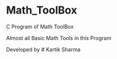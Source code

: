# Math_ToolBox
C Program of Math ToolBox

Almost all Basic Math Tools in this Program

Developed by # Kartik Sharma
